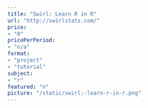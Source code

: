 ```yaml
---
title: "Swirl: Learn R in R"
url: "http://swirlstats.com/"
price: 
- "0"
pricePerPeriod: 
- "n/a"
format: 
- "project"
- "tutorial"
subject: 
- "r"
featured: "n"
picture: "/static/swirl:-learn-r-in-r.png"
---
```

